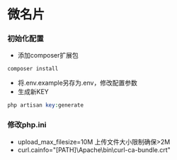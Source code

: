 # 微名片 

### 初始化配置

- 添加composer扩展包
```shell
composer install
```
- 将.env.example另存为.env，修改配置参数
- 生成新KEY
```php
php artisan key:generate  
```

### 修改php.ini
- upload_max_filesize=10M 上传文件大小限制确保>2M
- curl.cainfo="[PATH]\Apache\bin\curl-ca-bundle.crt"

